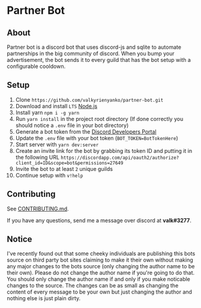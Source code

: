 # Partner Bot

## About
Partner bot is a discord bot that uses discord-js and sqlite to automate partnerships in the big community of discord. When you bump your advertisement, the bot sends it to every guild that has the bot setup with a configurable cooldown.

## Setup
1. Clone `https://github.com/valkyrienyanko/partner-bot.git`
2. Download and install `LTS` [Node.js](https://nodejs.org/en/)
3. Install yarn `npm i -g yarn`
4. Run `yarn install` in the project root directory (If done correctly you should notice a `.env` file in your bot directory)
5. Generate a bot token from the [Discord Developers Portal](https://discordapp.com/developers/applications/)
6. Update the `.env` file with your bot token (`BOT_TOKEN=BotTokenHere`)
7. Start server with `yarn dev:server`
8. Create an invite link for the bot by grabbing its token ID and putting it in the following URL `https://discordapp.com/api/oauth2/authorize?client_id=ID&scope=bot&permissions=27649`
9. Invite the bot to at least `2` unique guilds
10. Continue setup with `v!help`

## Contributing
See [CONTRIBUTING.md](https://github.com/valkyrienyanko/partner-bot/blob/master/CONTRIBUTING.md).

If you have any questions, send me a message over discord at **valk#3277**.

## Notice
I've recently found out that some cheeky individuals are publishing this bots source on third party bot sites claiming to make it their own without making any major changes to the bots source (only changing the author name to be their own). Please do not change the author name if you're going to do that. You should only change the author name if and only if you make noticable changes to the source. The changes can be as small as changing the content of every message to be your own but just changing the author and nothing else is just plain dirty.
